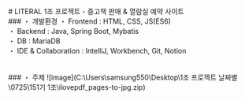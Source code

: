 <br>
# LITERAL
1조 프로젝트 - 중고책 판매 &amp; 열람실 예약 사이트
<br>
### ・ 개발환경
・ Frontend : HTML, CSS, JS(ES6)<br>
・ Backend : Java, Spring Boot, Mybatis<br>
・ DB : MariaDB<br>
・ IDE & Collaboration : IntelliJ, Workbench, Git, Notion<br>
<br>
<br>
### ・ 주제
![image](C:\Users\samsung550\Desktop\1조 프로젝트 날짜별\0725\151기 1조\ilovepdf_pages-to-jpg.zip)
<br>
<br>
